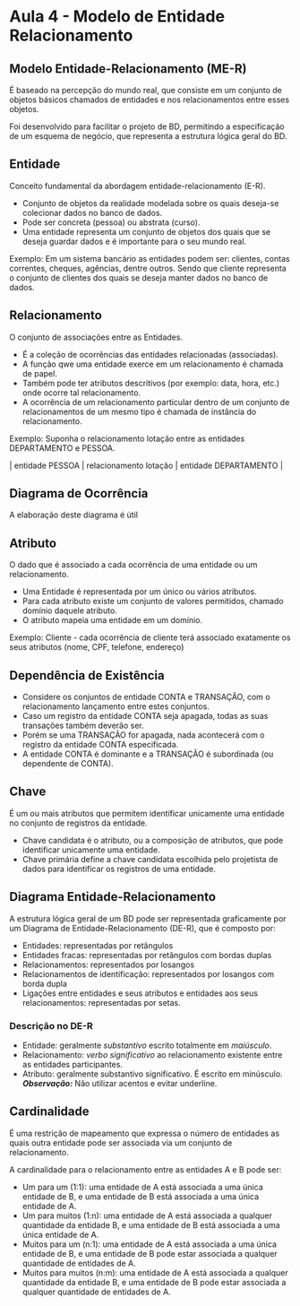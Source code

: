 # Aula 4 - Modelo de Entidade Relacionamento

## Modelo Entidade-Relacionamento (ME-R)

É baseado na percepção do mundo real, que consiste em um conjunto de objetos básicos chamados de entidades e nos relacionamentos entre esses objetos.

Foi desenvolvido para facilitar o projeto de BD, permitindo a especificação de um esquema de negócio, que representa a estrutura lógica geral do BD.

## Entidade

Conceito fundamental da abordagem entidade-relacionamento (E-R).

- Conjunto de objetos da realidade modelada sobre os quais deseja-se colecionar dados no banco de dados.
- Pode ser concreta (pessoa) ou abstrata (curso).
- Uma entidade representa um conjunto de objetos dos quais que se deseja guardar dados e é importante para o seu mundo real.

Exemplo: Em um sistema bancário as entidades podem ser: clientes, contas correntes, cheques, agências, dentre outros. Sendo que cliente representa o conjunto de clientes dos quais se deseja manter dados no banco de dados.

## Relacionamento

O conjunto de associações entre as Entidades.

- É a coleção de ocorrências das entidades relacionadas (associadas).
- A função qwe uma entidade exerce em um relacionamento é chamada de papel.
- Também pode ter atributos descritivos (por exemplo: data, hora, etc.) onde ocorre tal relacionamento.
- A ocorrência de um relacionamento particular dentro de um conjunto de relacionamentos de um mesmo tipo é chamada de instância do relacionamento.

Exemplo:
Suponha o relacionamento lotação entre as entidades DEPARTAMENTO e PESSOA.

| entidade PESSOA | relacionamento lotação | entidade DEPARTAMENTO |

## Diagrama de Ocorrência

A elaboração deste diagrama é útil

<!-- @TODO: continuar -->

## Atributo

O dado que é associado a cada ocorrência de uma entidade ou um relacionamento.

- Uma Entidade é representada por um único ou vários atributos.
- Para cada atributo existe um conjunto de valores permitidos, chamado domínio daquele atributo.
- O atributo mapeia uma entidade em um domínio.

Exemplo: Cliente - cada ocorrência de cliente terá associado exatamente os seus atributos (nome, CPF, telefone, endereço)

## Dependência de Existência

- Considere os conjuntos de entidade CONTA e TRANSAÇÃO, com o relacionamento lançamento entre estes conjuntos.
- Caso um registro da entidade CONTA seja apagada, todas as suas transações também deverão ser.
- Porém se uma TRANSAÇÃO for apagada, nada acontecerá com o registro da entidade CONTA especificada.
- A entidade CONTA é dominante e a TRANSAÇÃO é subordinada (ou dependente de CONTA).

## Chave

É um ou mais atributos que permitem identificar unicamente uma entidade no conjunto de registros da entidade.

- Chave candidata é o atributo, ou a composição de atributos, que pode identificar unicamente uma entidade.
- Chave primária define a chave candidata escolhida pelo projetista de dados para identificar os registros de uma entidade.

## Diagrama Entidade-Relacionamento

A estrutura lógica geral de um BD pode ser representada graficamente por um Diagrama de Entidade-Relacionamento (DE-R), que é composto por:

- Entidades: representadas por retângulos
- Entidades fracas: representadas por retângulos com bordas duplas
- Relacionamentos: representados por losangos
- Relacionamentos de identificação: representados por losangos com borda dupla
- Ligações entre entidades e seus atributos e entidades aos seus relacionamentos: representadas por setas.

### Descrição no DE-R

- Entidade: geralmente _substantivo_ escrito totalmente em _maiúsculo_.
- Relacionamento: _verbo significativo_ ao relacionamento existente entre as entidades participantes.
- Atributo: geralmente substantivo significativo. É escrito em minúsculo.
  **_Observação:_** Não utilizar acentos e evitar underline.

## Cardinalidade

É uma restrição de mapeamento que expressa o número de entidades as quais outra entidade pode ser associada via um conjunto de relacionamento.

A cardinalidade para o relacionamento entre as entidades A e B pode ser:

- Um para um (1:1): uma entidade de A está associada a uma única entidade de B, e uma entidade de B está associada a uma única entidade de A.
- Um para muitos (1:n): uma entidade de A está associada a qualquer quantidade da entidade B, e uma entidade de B está associada a uma única entidade de A.
- Muitos para um (n:1): uma entidade de A está associada a uma única entidade de B, e uma entidade de B pode estar associada a qualquer quantidade de entidades de A.
- Muitos para muitos (n:m): uma entidade de A está associada a qualquer quantidade da entidade B, e uma entidade de B pode estar associada a qualquer quantidade de entidades de A.

<!-- @TODO: inserir imagens dos slides 7, 13, 15, 19, 20,-->
